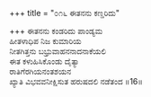 +++
title = "೦೧೬ ಈತನನು ಕಣ್ಡರಿದು"

+++
ಈತನನು ಕಂಡರಿದು ಪಾಂಡ್ಯಮ  
ಹೀತಳಾಧಿಪ ನಿಜ ಕುಮಾರಿಯ  
ನೀತಗಿತ್ತನು ಬಭ್ರುವಾಹನನಾದನಾಕೆಯಲಿ   
ಈತ ಕಳುಹಿಸಿಕೊಂಡು ದೈತ್ಯಾ  
ರಾತಿಗೆರಗಿಯನಂತಶಯನ  
ಖ್ಯಾತಿ ವಿಭವವನೀಕ್ಷಿಸುತ ಹರುಷದಲಿ ನಡೆತಂದ     ॥16॥